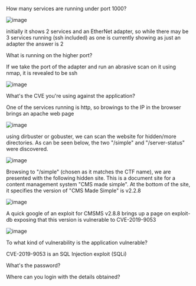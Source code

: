 How many services are running under port 1000?

![image](https://github.com/ollijri/TryHackMe-Write-Ups/assets/66912443/4289d311-19ab-4dce-a63a-b0a77b3e60e3)

initially it shows 2 services and an EtherNet adapter, so while there may be 3 services running (ssh included) as one is currently showing as just an adapter the answer is 2

What is running on the higher port?

If we take the port of the adapter and run an abrasive scan on it using nmap, it is revealed to be ssh

![image](https://github.com/ollijri/TryHackMe-Write-Ups/assets/66912443/06bf66c5-ef5c-4b0a-ba57-7a434fb71470)


What's the CVE you're using against the application? 

One of the services running is http, so browings to the IP in the browser brings an apache web page

![image](https://github.com/ollijri/TryHackMe-Write-Ups/assets/66912443/5e241e1c-c56f-48dd-9c55-aafd7522d357)

using dirbuster or gobuster, we can scan the website for hidden/more directories. As can be seen below, the two "/simple" and "/server-status" were discovered.

![image](https://github.com/ollijri/TryHackMe-Write-Ups/assets/66912443/e9ee64e2-ebee-4d08-ae57-dbd1d05cc2b4)

Browsing to "/simple" (chosen as it matches the CTF name), we are presented with the following hidden site. This is a document site for a content management system "CMS made simple". At the bottom of the site, it specifies the version of "CMS Made Simple" is v2.2.8

![image](https://github.com/ollijri/TryHackMe-Write-Ups/assets/66912443/199b9f92-72d5-4d9c-b8d4-de84f1fe5323)

A quick google of an exploit for CMSMS v2.8.8 brings up a page on exploit-db exposing that this version is vulnerable to CVE-2019-9053

![image](https://github.com/ollijri/TryHackMe-Write-Ups/assets/66912443/5e1ea745-3d4d-4871-813b-aaea70783d73)


To what kind of vulnerability is the application vulnerable?

CVE-2019-9053 is an SQL Injection exploit (SQLi)

What's the password?



Where can you login with the details obtained?

